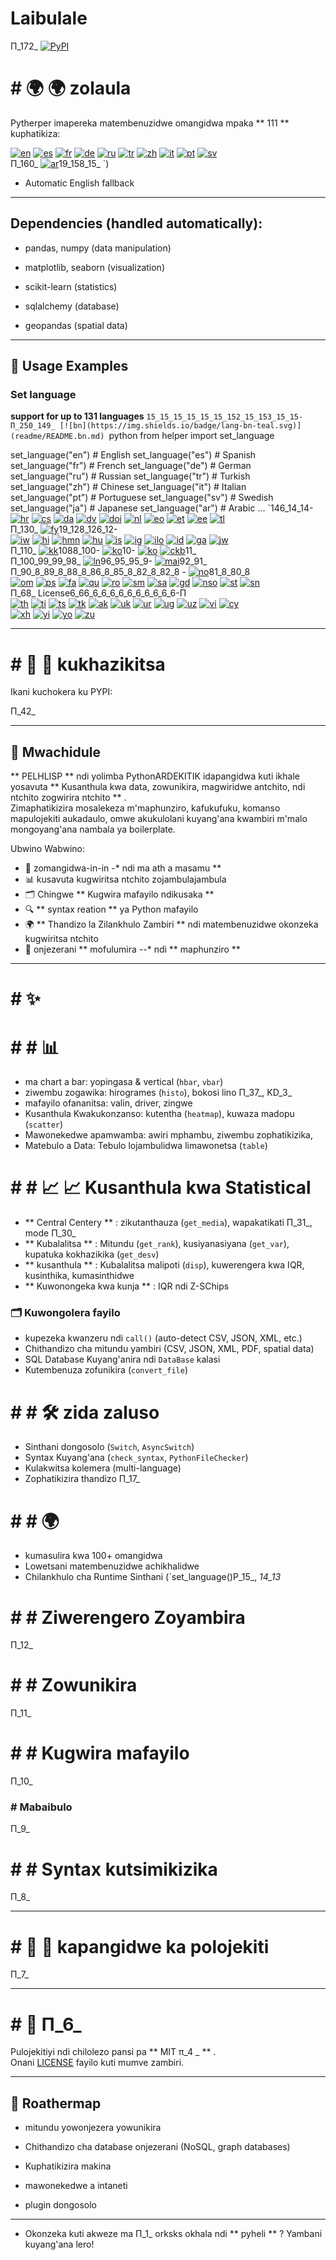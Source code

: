 # Laibulale

Π_172_ [![PyPI](https://img.shields.io/pypi/v/pyhelper-tools-jbhm?style=for-the-badge&label=PyPI&color=blue)](https://pypi.org/project/pyhelper-tools-jbhm/)

# # 🌍 🌍 zolaula

Pytherper imapereka matembenuzidwe omangidwa mpaka ** 111 ** kuphatikiza:

[![en](https://img.shields.io/badge/lang-en-red.svg)](readme/README.md)  [![es](https://img.shields.io/badge/lang-es-yellow.svg)](readme/README.es.md)  [![fr](https://img.shields.io/badge/lang-fr-blue.svg)](readme/README.fr.md)  [![de](https://img.shields.io/badge/lang-de-green.svg)](readme/README.de.md)  [![ru](https://img.shields.io/badge/lang-ru-purple.svg)](readme/README.ru.md)  [![tr](https://img.shields.io/badge/lang-tr-orange.svg)](readme/README.tr.md)  [![zh](https://img.shields.io/badge/lang-zh-black.svg)](readme/README.zh.md)  [![it](https://img.shields.io/badge/lang-it-lightgrey.svg)](readme/README.it.md)  [![pt](https://img.shields.io/badge/lang-pt-brightgreen.svg)](readme/README.pt.md)  [![sv](https://img.shields.io/badge/lang-sv-blue.svg)](readme/README.sv.md)  
Π_160_ [![ar](https://img.shields.io/badge/lang-ar-brown.svg)](readme/README.ar.md)19_158_15_ `)  
- Automatic English fallback  

---

## Dependencies (handled automatically):

- pandas, numpy (data manipulation)

- matplotlib, seaborn (visualization)

- scikit-learn (statistics)

- sqlalchemy (database)

- geopandas (spatial data)

---

## 🔧 Usage Examples

### Set language 

**support for up to 131 languages** 
`15_15_15_15_15_15_152_15_153_15_15-  
Π_250_149_ [![bn](https://img.shields.io/badge/lang-bn-teal.svg)](readme/README.bn.md) `python
from helper import set_language

set_language("en")  # English
set_language("es")  # Spanish
set_language("fr")  # French
set_language("de")  # German
set_language("ru")  # Russian
set_language("tr")  # Turkish
set_language("zh")  # Chinese
set_language("it")  # Italian
set_language("pt")  # Portuguese
set_language("sv")  # Swedish
set_language("ja")  # Japanese
set_language("ar")  # Arabic
...
`146_14_14-  
[![hr](https://img.shields.io/badge/lang-hr-blue.svg)](readme/README.hr.md)  [![cs](https://img.shields.io/badge/lang-cs-red.svg)](readme/README.cs.md)  [![da](https://img.shields.io/badge/lang-da-purple.svg)](readme/README.da.md)  [![dv](https://img.shields.io/badge/lang-dv-orange.svg)](readme/README.dv.md)  [![doi](https://img.shields.io/badge/lang-doi-brown.svg)](readme/README.doi.md)  [![nl](https://img.shields.io/badge/lang-nl-orange.svg)](readme/README.nl.md)  [![eo](https://img.shields.io/badge/lang-eo-green.svg)](readme/README.eo.md)  [![et](https://img.shields.io/badge/lang-et-blue.svg)](readme/README.et.md)  [![ee](https://img.shields.io/badge/lang-ee-red.svg)](readme/README.ee.md)  [![tl](https://img.shields.io/badge/lang-tl-purple.svg)](readme/README.tl.md)  
Π_130_ [![fy](https://img.shields.io/badge/lang-fy-orange.svg)](readme/README.fy.md)19_128_126_12-  
[![iw](https://img.shields.io/badge/lang-iw-purple.svg)](readme/README.iw.md)  [![hi](https://img.shields.io/badge/lang-hi-orange.svg)](readme/README.hi.md)  [![hmn](https://img.shields.io/badge/lang-hmn-green.svg)](readme/README.hmn.md)  [![hu](https://img.shields.io/badge/lang-hu-blue.svg)](readme/README.hu.md)  [![is](https://img.shields.io/badge/lang-is-red.svg)](readme/README.is.md)  [![ig](https://img.shields.io/badge/lang-ig-purple.svg)](readme/README.ig.md)  [![ilo](https://img.shields.io/badge/lang-ilo-orange.svg)](readme/README.ilo.md)  [![id](https://img.shields.io/badge/lang-id-green.svg)](readme/README.id.md)  [![ga](https://img.shields.io/badge/lang-ga-blue.svg)](readme/README.ga.md)  [![jw](https://img.shields.io/badge/lang-jw-red.svg)](readme/README.jw.md)  
Π_110_ [![kk](https://img.shields.io/badge/lang-kk-orange.svg)](readme/README.kk.md)1088_100- [![ko](https://img.shields.io/badge/lang-ko-purple.svg)](readme/README.ko.md)10- [![ko](https://img.shields.io/badge/lang-ko-purple.svg)](readme/README.ko.md) [![ckb](https://img.shields.io/badge/lang-ckb-blue.svg)](readme/README.ckb.md)11_  
Π_100_99_99_98_ [![ln](https://img.shields.io/badge/lang-ln-blue.svg)](readme/README.ln.md)96_95_95_9- [![mai](https://img.shields.io/badge/lang-mai-blue.svg)](readme/README.mai.md)92_91_  
Π_90_8_89_8_88_8_86_8_85_8_82_8_82_8 - [![no](https://img.shields.io/badge/lang-no-red.svg)](readme/README.no.md)81_8_80_8  
[![om](https://img.shields.io/badge/lang-om-orange.svg)](readme/README.om.md)  [![ps](https://img.shields.io/badge/lang-ps-green.svg)](readme/README.ps.md)  [![fa](https://img.shields.io/badge/lang-fa-blue.svg)](readme/README.fa.md)  [![qu](https://img.shields.io/badge/lang-qu-red.svg)](readme/README.qu.md)  [![ro](https://img.shields.io/badge/lang-ro-purple.svg)](readme/README.ro.md)  [![sm](https://img.shields.io/badge/lang-sm-orange.svg)](readme/README.sm.md)  [![sa](https://img.shields.io/badge/lang-sa-green.svg)](readme/README.sa.md)  [![gd](https://img.shields.io/badge/lang-gd-blue.svg)](readme/README.gd.md)  [![nso](https://img.shields.io/badge/lang-nso-red.svg)](readme/README.nso.md)  [![st](https://img.shields.io/badge/lang-st-purple.svg)](readme/README.st.md)  [![sn](https://img.shields.io/badge/lang-sn-orange.svg)](readme/README.sn.md)  
Π_68_ License6_66_6_6_6_6_6_6_6_6_6_6-Π  
[![th](https://img.shields.io/badge/lang-th-blue.svg)](readme/README.th.md)  [![ti](https://img.shields.io/badge/lang-ti-red.svg)](readme/README.ti.md)  [![ts](https://img.shields.io/badge/lang-ts-purple.svg)](readme/README.ts.md)  [![tk](https://img.shields.io/badge/lang-tk-orange.svg)](readme/README.tk.md)  [![ak](https://img.shields.io/badge/lang-ak-green.svg)](readme/README.ak.md)  [![uk](https://img.shields.io/badge/lang-uk-blue.svg)](readme/README.uk.md)  [![ur](https://img.shields.io/badge/lang-ur-red.svg)](readme/README.ur.md)  [![ug](https://img.shields.io/badge/lang-ug-purple.svg)](readme/README.ug.md)  [![uz](https://img.shields.io/badge/lang-uz-orange.svg)](readme/README.uz.md)  [![vi](https://img.shields.io/badge/lang-vi-green.svg)](readme/README.vi.md)  [![cy](https://img.shields.io/badge/lang-cy-blue.svg)](readme/README.cy.md)  
[![xh](https://img.shields.io/badge/lang-xh-red.svg)](readme/README.xh.md) [![yi](https://img.shields.io/badge/lang-yi-purple.svg)](readme/README.yi.md) [![yo](https://img.shields.io/badge/lang-yo-orange.svg)](readme/README.yo.md) [![zu](https://img.shields.io/badge/lang-zu-green.svg)](readme/README.zu.md)

---


# # 🚀 🚀 kukhazikitsa

Ikani kuchokera ku PYPI:

Π_42_

---

## 📖 Mwachidule

** PELHLISP ** ndi yolimba PythonARDEKITIK idapangidwa kuti ikhale yosavuta ** Kusanthula kwa data, zowunikira, magwiridwe antchito, ndi ntchito zogwirira ntchito ** .  
Zimaphatikizira mosalekeza m'maphunziro, kafukufuku, komanso mapulojekiti aukadaulo, omwe akukulolani kuyang'ana kwambiri m'malo mongoyang'ana nambala ya boilerplate.

Ubwino Wabwino:
- 🧮 zomangidwa-in-in -* ndi ma ath a masamu **
- 📊 kusavuta kugwiritsa ntchito zojambulajambula
- 🗂 Chingwe ** Kugwira mafayilo ndikusaka ** 
- 🔍 ** syntax reation ** ya Python mafayilo
- 🌍 ** Thandizo la Zilankhulo Zambiri ** ndi matembenuzidwe okonzeka kugwiritsa ntchito
- 🚀 onjezerani ** mofulumira --* ndi ** maphunziro **

---

# # ✨

# # # 📊
- ma chart a bar: yopingasa & vertical (`hbar`, `vbar`)  
- ziwembu zogawika: hirogrames (`histo`), bokosi lino Π_37_, KD_3_  
- mafayilo ofananitsa: valin, driver, zingwe  
- Kusanthula Kwakukonzanso: kutentha (`heatmap`), kuwaza madopu (`scatter`)  
- Mawonekedwe apamwamba: awiri mphambu, ziwembu zophatikizika,  
- Matebulo a Data: Tebulo lojambulidwa limawonetsa (`table`)  

# # # 📈 📈 Kusanthula kwa Statistical
- ** Central Centery ** : zikutanthauza (`get_media`), wapakatikati Π_31_, mode Π_30_  
- ** Kubalalitsa ** : Mitundu (`get_rank`), kusiyanasiyana (`get_var`), kupatuka kokhazikika (`get_desv`)  
- ** kusanthula ** : Kubalalitsa malipoti (`disp`), kuwerengera kwa IQR, kusinthika, kumasinthidwe  
- ** Kuwonongeka kwa kunja ** : IQR ndi Z-SChips  

### 🗂️ Kuwongolera fayilo
- kupezeka kwanzeru ndi `call()` (auto-detect CSV, JSON, XML, etc.)  
- Chithandizo cha mitundu yambiri (CSV, JSON, XML, PDF, spatial data)  
- SQL Database Kuyang'anira ndi `DataBase` kalasi  
- Kutembenuza zofunikira (`convert_file`)  

# # # 🛠️ zida zaluso
- Sinthani dongosolo (`Switch`, `AsyncSwitch`)  
- Syntax Kuyang'ana (`check_syntax`, `PythonFileChecker`)  
- Kulakwitsa kolemera (multi-language)  
- Zophatikizira thandizo Π_17_  

# # # 🌍
- kumasulira kwa 100+ omangidwa  
- Lowetsani matembenuzidwe achikhalidwe  
- Chilankhulo cha Runtime Sinthani (`set_language()P_15_, _14_13_


# # # Ziwerengero Zoyambira
Π_12_

# # # Zowunikira
Π_11_

# # # Kugwira mafayilo
Π_10_

### # Mabaibulo
Π_9_

# # # Syntax kutsimikizika
Π_8_

---

# # 📂 📂 kapangidwe ka polojekiti

Π_7_

---

# # 📜 Π_6_

Pulojekitiyi ndi chilolezo pansi pa ** MIT π_4 _ ** .  
Onani [LICENSE](LICENSE) fayilo kuti mumve zambiri.

---

## 🔮 Roathermap

- mitundu yowonjezera yowunikira

- Chithandizo cha database onjezerani (NoSQL, graph databases)

- Kuphatikizira makina

- mawonekedwe a intaneti

- plugin dongosolo

---

- Okonzeka kuti akweze ma Π_1_ orksks okhala ndi ** pyheli ** ? Yambani kuyang'ana lero!